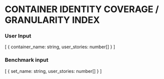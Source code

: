 # CONTAINER IDENTITY COVERAGE / GRANULARITY INDEX

### User Input
[
    {
        container_name: string,
        user_stories: number[]
    }
]

### Benchmark input
[
    {
        set_name: string,
        user_stories: number[]
    }
]


